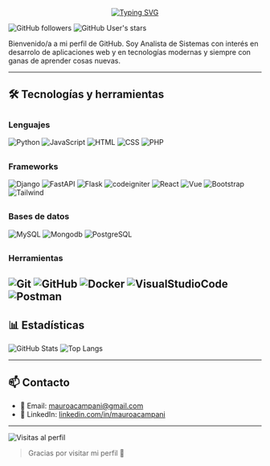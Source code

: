 <p align="center">
<a href="https://git.io/typing-svg"><img src="https://readme-typing-svg.demolab.com?font=Verdana&weight=800&pause=1000&size=33&color=61DAFB&width=370&height=100&lines=Hola+%2C+Soy+Mauro+%F0%9F%91%8B" alt="Typing SVG" /></a>
</p>
<p align="left"> 

 </p>

![GitHub followers](https://img.shields.io/github/followers/mauroacampani?label=Seguidores&style=social)
![GitHub User's stars](https://img.shields.io/github/stars/mauroacampani?style=social)

Bienvenido/a a mi perfil de GitHub. Soy Analista de Sistemas con interés en desarrolo de aplicaciones web y en tecnologías modernas y siempre con ganas de aprender cosas nuevas.

---
## 🛠️ Tecnologías y herramientas

## <h3>Lenguajes</h3>

![Python](https://img.shields.io/badge/-Python-3776AB?style=flat&logo=python&logoColor=white)
![JavaScript](https://img.shields.io/badge/-JavaScript-F7DF1E?style=flat&logo=javascript&logoColor=black)
![HTML](https://img.shields.io/badge/-HTML5-E34F26?style=flat&logo=html5&logoColor=white)
![CSS](https://img.shields.io/badge/-CSS3-1572B6?style=flat&logo=css3)
![PHP](https://img.shields.io/badge/-PHP-777BB4?style=flat&logo=php)

## <h3>Frameworks</h3>

![Django](https://img.shields.io/badge/-Django-092E20?style=flat&logo=django)
![FastAPI](https://img.shields.io/badge/-FastAPI-009688?style=flat&logo=fastapi&logoColor=white)
![Flask](https://img.shields.io/badge/-Flask-cccaca?style=flat&logo=flask&logoColor=black)
![codeigniter](https://img.shields.io/badge/-Codeigniter-EF4223?style=flat&logo=codeigniter&logoColor=black)
![React](https://img.shields.io/badge/-React-61DAFB?style=flat&logo=react&logoColor=white)
![Vue](https://img.shields.io/badge/-Vue-42b883?style=flat&logo=Vue.js&logoColor=white)
![Bootstrap](https://img.shields.io/badge/-Bootstrap-7952B3?style=flat&logo=Bootstrap&logoColor=white)
![Tailwind](https://img.shields.io/badge/-Tailwind-06B6D4?style=flat&logo=Tailwindcss&logoColor=white)

## <h3>Bases de datos</h3>

![MySQL](https://img.shields.io/badge/MySQL-4479A1?style=flat&logo=mysql&logoColor=white)
![Mongodb](https://img.shields.io/badge/-MongoDB-47A248?style=flat&logo=mongodb&logoColor=white)
![PostgreSQL](https://img.shields.io/badge/-PostgreSQL-4169E1?style=flat&logo=PostgreSQL&logoColor=black)

 ## <h3>Herramientas</h3>

![Git](https://img.shields.io/badge/Git-F05032?style=flat&logo=git&logoColor=white)
![GitHub](https://img.shields.io/badge/-GitHub-181717?style=flat&logo=github&logoColor=white)
![Docker](https://img.shields.io/badge/-Docker-2496ED?style=flat&logo=docker&logoColor=black)
![VisualStudioCode](https://img.shields.io/badge/-VS%20Code-4daafc?style=flat&logo=VisualStudioCode&logoColor=black)
![Postman](https://img.shields.io/badge/-Postman-FF6C37?style=flat&logo=postman&logoColor=black)
---

## 📊 Estadísticas

![GitHub Stats](https://github-readme-stats.vercel.app/api?username=mauroacampani&show_icons=true&theme=radical)
![Top Langs](https://github-readme-stats.vercel.app/api/top-langs/?username=mauroacampani&layout=compact&theme=radical)

---

## 📫 Contacto

- 📧 Email: mauroacampani@gmail.com  
- 💼 LinkedIn: [linkedin.com/in/mauroacampani](https://linkedin.com/in/mauroacampani)  

---

![Visitas al perfil](https://komarev.com/ghpvc/?username=mauroacampani&style=flat&color=blue)

> Gracias por visitar mi perfil 🚀
